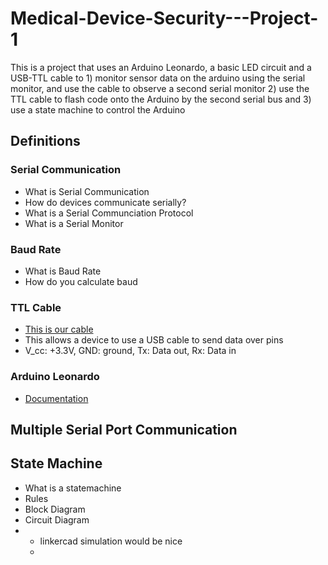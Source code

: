 # Medical-Device-Security---Project-1
This is a project that uses an Arduino Leonardo, a basic LED circuit and a USB-TTL cable to 1) monitor sensor data on the arduino using the serial monitor, and use the cable to observe a second serial monitor 2) use the TTL cable to flash code onto the Arduino by the second serial bus and 3) use a state machine to control the Arduino


## Definitions
### Serial Communication
*   What is Serial Communication
*   How do devices communicate serially?
*   What is a Serial Communciation Protocol
*   What is a Serial Monitor
### Baud Rate
*   What is Baud Rate
*   How do you calculate baud
### TTL Cable
*   [This is our cable](https://www.adafruit.com/product/954)
*   This allows a device to use a USB cable to send data over pins
*   V_cc: +3.3V, GND: ground, Tx: Data out, Rx: Data in
### Arduino Leonardo
*   [Documentation](https://docs.arduino.cc/hardware/leonardo/)

## Multiple Serial Port Communication
## State Machine
*   What is a statemachine
*   Rules
*   Block Diagram
*   Circuit Diagram
* *  linkercad simulation would be nice
  *  
